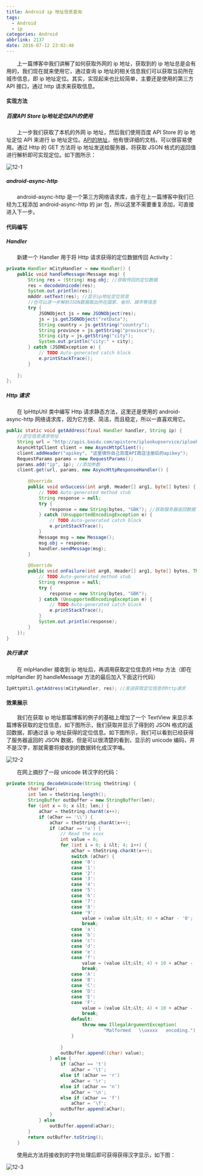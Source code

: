 ```yaml
---
title: Android ip 地址信息查询
tags:
  - Android
  - ip
categories: Android
abbrlink: 2137
date: 2016-07-12 23:02:48
---
```


　　上一篇博客中我们讲解了如何获取外网的 ip 地址，获取到的 ip 地址总是会有用的，我们现在就来使用它，通过查询 ip 地址的相关信息我们可以获取当前所在城市信息，即 ip 地址定位。其实，实现起来也比较简单，主要还是使用的第三方 API 接口，通过 http 请求来获取信息。

<!--more-->

#### 实现方法

##### 百度API Store Ip地址定位API的使用

　　上一步我们获取了本机的外网 ip 地址，然后我们使用百度 API Store 的 ip 地址定位 API 来进行 ip 地址定位。[API的地址](http://apistore.baidu.com/apiworks/servicedetail/114.html)，他有很详细的文档，可以很容易使用。通过 Http 的 GET 方法将 ip 地址发送给服务器，将获取 JSON 格式的返回值进行解析即可实现定位。如下图所示：

![12-1](http://fzy-blog.oss-cn-shenzhen.aliyuncs.com/2016/7/12-1.jpg)

##### android-async-http

　　android-async-http 是一个第三方网络请求库，由于在上一篇博客中我们已经为工程添加 android-async-http 的 jar 包，所以这里不需要重复添加，可直接进入下一步。

#### 代码编写

##### Handler

　　新建一个 Handler 用于将 Http 请求获得的定位数据传回 Activity：

```java
private Handler mCityHandler = new Handler() {
    public void handleMessage(Message msg) {
        String res = (String) msg.obj; //获取传回的定位数据
        res = decodeUnicode(res);
        System.out.println(res); 
        mAddr.setText(res); //显示ip地址定位信息
        //也可以进一步解析JSON数据取出所在国家、省份、城市等信息
        try {
            JSONObject js = new JSONObject(res);
            js = js.getJSONObject("retData");
            String country = js.getString("country");
            String province = js.getString("province");
            String city = js.getString("city");
            System.out.println("city:" + city);
        } catch (JSONException e) {
            // TODO Auto-generated catch block
            e.printStackTrace();
        }
        
    };
};
```

##### Http 请求

　　在 IpHttpUtil 类中编写 Http 请求静态方法，这里还是使用的 android-async-http 网络请求库，因为它方便、简洁，而且稳定，所以一直喜欢用它。

```java
public static void getAddress(final Handler handler, String ip) {
    //定位信息请求地址
    String url = "http://apis.baidu.com/apistore/iplookupservice/iplookup";
    AsyncHttpClient client = new AsyncHttpClient();
    client.addHeader("apikey", "这里填你自己百度API商店注册后的apikey");
    RequestParams params = new RequestParams();
    params.add("ip", ip); //添加参数
    client.get(url, params, new AsyncHttpResponseHandler() {
    
        @Override
        public void onSuccess(int arg0, Header[] arg1, byte[] bytes) {
            // TODO Auto-generated method stub
            String response = null;
            try {
                response = new String(bytes, "GBK"); //获取服务器返回数据
            } catch (UnsupportedEncodingException e) {
                // TODO Auto-generated catch block
                e.printStackTrace();
            }
            Message msg = new Message();
            msg.obj = response;
            handler.sendMessage(msg);
        }
        
        @Override
        public void onFailure(int arg0, Header[] arg1, byte[] bytes, Throwable arg3) {
            // TODO Auto-generated method stub
            String response = null;
            try {
                response = new String(bytes, "GBK");
            } catch (UnsupportedEncodingException e) {
                // TODO Auto-generated catch block
                e.printStackTrace();
            }
            System.out.println(response);
        }
    });
}
```

##### 执行请求

　　在 mIpHandler 接收到 ip 地址后，再调用获取定位信息的 Http 方法（即在 mIpHandler 的 handleMessage 方法的最后加入下面这行代码）

```java
IpHttpUtil.getAddress(mCityHandler, res); //发送获取定位信息的http请求
```

#### 效果展示

　　我们在获取 ip 地址那篇博客的例子的基础上增加了一个 TextView 来显示本篇博客获取的定位信息，如下图所示，我们获取并显示了得到的 JSON 格式的返回数据，即通过该 ip 地址获得的定位信息。如下图所示，我们可以看到已经获得了服务器返回的 JSON 数据，但是可以很清楚的看到，显示的 unicode 编码，并不是汉字，那就需要将接收到的数据转化成汉字咯。

![12-2](http://fzy-blog.oss-cn-shenzhen.aliyuncs.com/2016/7/12-2.jpg)

　　在网上摘抄了一段 unicode 转汉字的代码：

```java
private String decodeUnicode(String theString) {
        char aChar;
        int len = theString.length();
        StringBuffer outBuffer = new StringBuffer(len);
        for (int x = 0; x &lt; len;) {
            aChar = theString.charAt(x++);
            if (aChar == '\\') {
                aChar = theString.charAt(x++);
                if (aChar == 'u') {
                    // Read the xxxx
                    int value = 0;
                    for (int i = 0; i &lt; 4; i++) {
                        aChar = theString.charAt(x++);
                        switch (aChar) {
                        case '0':
                        case '1':
                        case '2':
                        case '3':
                        case '4':
                        case '5':
                        case '6':
                        case '7':
                        case '8':
                        case '9':
                            value = (value &lt;&lt; 4) + aChar - '0';
                            break;
                        case 'a':
                        case 'b':
                        case 'c':
                        case 'd':
                        case 'e':
                        case 'f':
                            value = (value &lt;&lt; 4) + 10 + aChar - 'a';
                            break;
                        case 'A':
                        case 'B':
                        case 'C':
                        case 'D':
                        case 'E':
                        case 'F':
                            value = (value &lt;&lt; 4) + 10 + aChar - 'A';
                            break;
                        default:
                            throw new IllegalArgumentException(
                                    "Malformed   \\uxxxx   encoding.");
                        }
 
                    }
                    outBuffer.append((char) value);
                } else {
                    if (aChar == 't')
                        aChar = '\t';
                    else if (aChar == 'r')
                        aChar = '\r';
                    else if (aChar == 'n')
                        aChar = '\n';
                    else if (aChar == 'f')
                        aChar = '\f';
                    outBuffer.append(aChar);
                }
            } else
                outBuffer.append(aChar);
        }
        return outBuffer.toString();
    }
```


　　使用此方法将接收到的字符处理后即可获得获得汉字显示，如下图：

![12-3](http://fzy-blog.oss-cn-shenzhen.aliyuncs.com/2016/7/12-3.jpg)





